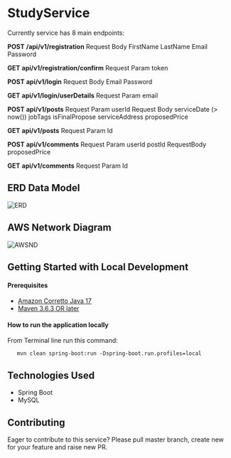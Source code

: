 # StudyService

Currently service has 8 main endpoints:

**POST** **/api/v1/registration**
Request Body
FirstName
LastName
Email
Password

**GET** **api/v1/registration/confirm**
Request Param 
token

**POST** **api/v1/login**
Request Body
Email
Password

**GET** **api/v1/login/userDetails**
Request Param
email

**POST** **api/v1/posts**
Request Param
userId
Request Body
serviceDate (> now())
jobTags
isFinalPropose
serviceAddress
proposedPrice

**GET** **api/v1/posts**
Request Param
Id

**POST** **api/v1/comments**
Request Param
userId
postId
RequestBody
proposedPrice

**GET** **api/v1/comments**
Request Param
Id

## ERD Data Model

![ERD](https://github.com/Zond47/StudyService/assets/32875607/bc098510-4f32-477a-b5f8-0c183a21c759)

## AWS Network Diagram

![AWSND](https://github.com/Zond47/StudyService/assets/32875607/45d16e0a-0868-4b32-85cd-9ecfc29ae247)

## Getting Started with Local Development

#### Prerequisites

* [Amazon Corretto Java 17](https://docs.aws.amazon.com/corretto/latest/corretto-17-ug/downloads-list.html)
* [Maven 3.6.3 OR later](https://maven.apache.org/download.cgi)

#### How to run the application locally

From Terminal line run this command:
```
   mvn clean spring-boot:run -Dspring-boot.run.profiles=local
```
## Technologies Used
- Spring Boot
- MySQL

## Contributing

Eager to contribute to this service?
Please pull master branch, create new for your feature and raise new PR.
